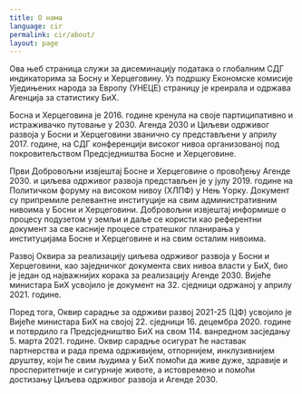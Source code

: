 ```yaml
---
title: О нама
language: cir
permalink: cir/about/
layout: page
---
```


Ова њеб страница служи за дисеминацију података о глобалним СДГ индикаторима за Босну и Херцеговину. Уз подршку Економске комисије Уједињених народа за Европу (УНЕЦЕ) страницу је креирала и одржава Агенција за статистику БиХ. 

Босна и Херцеговина је 2016. године кренула на своје партиципативно и истраживачко путовање у 2030. Агенда 2030 и Циљеви одрживог развоја у Босни и Херцеговини званично су представљени у априлу 2017. године, на СДГ конференцији високог нивоа организованој под покровитељством Предсједништва Босне и Херцеговине.

Први Добровољни извјештај Босне и Херцеговине о провођењу Агенде 2030. и циљева одрживог развоја представљен је у јулу 2019. године на Политичком форуму на високом нивоу (ХЛПФ) у Нењ Yорку. Документ су припремиле релевантне институције на свим административним нивоима у Босни и Херцеговини. Добровољни извјештај информише о процесу подузетом у земљи и даље се користи као референтни документ за све касније процесе стратешког планирања у институцијама Босне и Херцеговине и на свим осталим нивоима.

Развој Оквира за реализацију циљева одрживог развоја у Босни и Херцеговини, као заједничког документа свих нивоа власти у БиХ, био је један од најважнијих корака за реализацију Агенде 2030. Вијеће министара БиХ усвојило је документ на 32. сједници одржаној у априлу 2021. године.

Поред тога, Оквир сарадње за одрживи развој 2021-25 (ЦФ) усвојило је Вијеће министара БиХ на својој 22. сједници 16. децембра 2020. године и потврдило га Предсједништво БиХ на свом 114. ванредном засједању 5. марта 2021. године. Оквир сарадње осигурат ће наставак партнерства и рада према одрживијем, отпорнијем, инклузивнијем друштву, који ће свим људима у БиХ помоћи да живе дуже, здравије и просперитетније и сигурније животе, а истовремено и помоћи достизању Циљева одрживог развоја и Агенде 2030.
